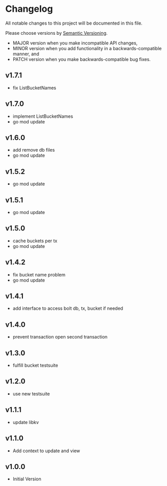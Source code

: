 # Changelog

All notable changes to this project will be documented in this file.

Please choose versions by [Semantic Versioning](http://semver.org/).

* MAJOR version when you make incompatible API changes,
* MINOR version when you add functionality in a backwards-compatible manner, and
* PATCH version when you make backwards-compatible bug fixes.

## v1.7.1

- fix ListBucketNames

## v1.7.0

- implement ListBucketNames
- go mod update

## v1.6.0

- add remove db files
- go mod update

## v1.5.2

- go mod update

## v1.5.1

- go mod update

## v1.5.0

- cache buckets per tx
- go mod update

## v1.4.2

- fix bucket name problem
- go mod update

## v1.4.1

- add interface to access bolt db, tx, bucket if needed

## v1.4.0

- prevent transaction open second transaction

## v1.3.0

- fulfill bucket testsuite

## v1.2.0

- use new testsuite

## v1.1.1

- update libkv

## v1.1.0

- Add context to update and view

## v1.0.0

- Initial Version
